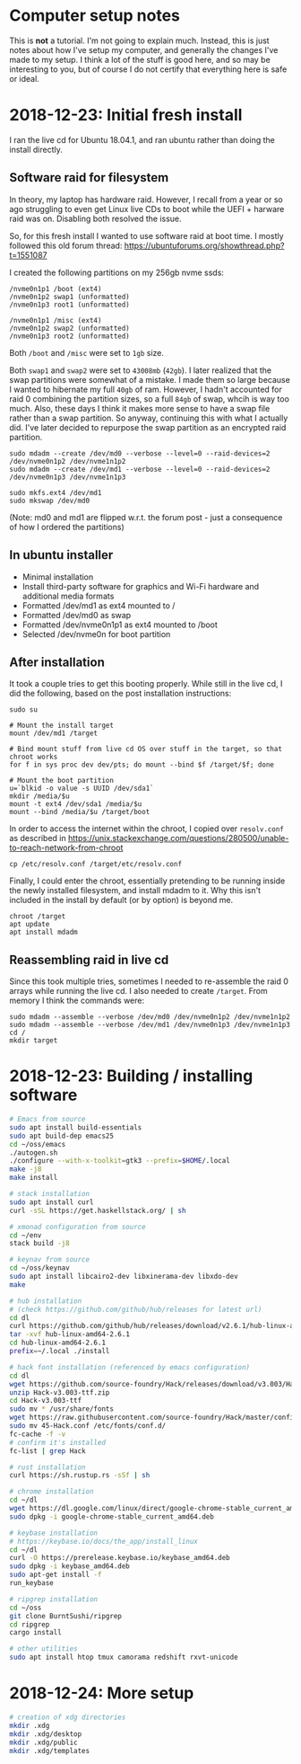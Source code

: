 # Computer setup notes

This is **not** a tutorial. I'm not going to explain much. Instead, this is just
notes about how I've setup my computer, and generally the changes I've made to
my setup. I think a lot of the stuff is good here, and so may be interesting to
you, but of course I do not certify that everything here is safe or ideal.

# 2018-12-23: Initial fresh install

I ran the live cd for Ubuntu 18.04.1, and ran ubuntu rather than doing the install directly.

## Software raid for filesystem

In theory, my laptop has hardware raid.  However, I recall from a year or so ago struggling to even get Linux live CDs to boot while the UEFI + harware raid was on. Disabling both resolved the issue.

So, for this fresh install I wanted to use software raid at boot time.  I mostly followed this old forum thread: https://ubuntuforums.org/showthread.php?t=1551087

I created the following partitions on my 256gb nvme ssds:

```
/nvme0n1p1 /boot (ext4)
/nvme0n1p2 swap1 (unformatted)
/nvme0n1p3 root1 (unformatted)

/nvme0n1p1 /misc (ext4)
/nvme0n1p2 swap2 (unformatted)
/nvme0n1p3 root2 (unformatted)
```

Both `/boot` and `/misc` were set to `1gb` size.

Both `swap1` and `swap2` were set to `43008mb` (`42gb`).  I later realized that the swap partitions were somewhat of a mistake.  I made them so large because I wanted to hibernate my full `40gb` of ram.  However, I hadn't accounted for raid 0 combining the partition sizes, so a full `84gb` of swap, whcih is way too much.  Also, these days I think it makes more sense to have a swap file rather than a swap partition.  So anyway, continuing this with what I actually did.  I've later decided to repurpose the swap partition as an encrypted raid partition.

```
sudo mdadm --create /dev/md0 --verbose --level=0 --raid-devices=2 /dev/nvme0n1p2 /dev/nvme1n1p2
sudo mdadm --create /dev/md1 --verbose --level=0 --raid-devices=2 /dev/nvme0n1p3 /dev/nvme1n1p3

sudo mkfs.ext4 /dev/md1
sudo mkswap /dev/md0
```

(Note: md0 and md1 are flipped w.r.t. the forum post - just a consequence of how I ordered the partitions)

## In ubuntu installer

* Minimal installation
* Install third-party software for graphics and Wi-Fi hardware and additional media formats
* Formatted /dev/md1 as ext4 mounted to /
* Formatted /dev/md0 as swap
* Formatted /dev/nvme0n1p1 as ext4 mounted to /boot
* Selected /dev/nvme0n for boot partition

## After installation

It took a couple tries to get this booting properly.  While still in the live cd, I did the following, based on the post installation instructions:

```
sudo su

# Mount the install target
mount /dev/md1 /target

# Bind mount stuff from live cd OS over stuff in the target, so that chroot works
for f in sys proc dev dev/pts; do mount --bind $f /target/$f; done

# Mount the boot partition
u=`blkid -o value -s UUID /dev/sda1`
mkdir /media/$u
mount -t ext4 /dev/sda1 /media/$u
mount --bind /media/$u /target/boot
```

In order to access the internet within the chroot, I copied over `resolv.conf` as described in https://unix.stackexchange.com/questions/280500/unable-to-reach-network-from-chroot

```
cp /etc/resolv.conf /target/etc/resolv.conf
```

Finally, I could enter the chroot, essentially pretending to be running inside the newly installed filesystem, and install mdadm to it.  Why this isn't included in the install by default (or by option) is beyond me.

```
chroot /target
apt update
apt install mdadm
```

## Reassembling raid in live cd

Since this took multiple tries, sometimes I needed to re-assemble the raid 0 arrays while running the live cd. I also needed to create `/target`.  From memory I think the commands were:

```
sudo mdadm --assemble --verbose /dev/md0 /dev/nvme0n1p2 /dev/nvme1n1p2
sudo mdadm --assemble --verbose /dev/md1 /dev/nvme0n1p3 /dev/nvme1n1p3
cd /
mkdir target
```

# 2018-12-23: Building / installing software

```sh
# Emacs from source
sudo apt install build-essentials
sudo apt build-dep emacs25
cd ~/oss/emacs
./autogen.sh
./configure --with-x-toolkit=gtk3 --prefix=$HOME/.local
make -j8
make install

# stack installation
sudo apt install curl
curl -sSL https://get.haskellstack.org/ | sh

# xmonad configuration from source
cd ~/env
stack build -j8

# keynav from source
cd ~/oss/keynav
sudo apt install libcairo2-dev libxinerama-dev libxdo-dev
make

# hub installation
# (check https://github.com/github/hub/releases for latest url)
cd dl
curl https://github.com/github/hub/releases/download/v2.6.1/hub-linux-amd64-2.6.1.tgz
tar -xvf hub-linux-amd64-2.6.1
cd hub-linux-amd64-2.6.1
prefix=~/.local ./install

# hack font installation (referenced by emacs configuration)
cd dl
wget https://github.com/source-foundry/Hack/releases/download/v3.003/Hack-v3.003-ttf.zip
unzip Hack-v3.003-ttf.zip
cd Hack-v3.003-ttf
sudo mv * /usr/share/fonts
wget https://raw.githubusercontent.com/source-foundry/Hack/master/config/fontconfig/45-Hack.conf
sudo mv 45-Hack.conf /etc/fonts/conf.d/
fc-cache -f -v
# confirm it's installed
fc-list | grep Hack

# rust installation
curl https://sh.rustup.rs -sSf | sh

# chrome installation
cd ~/dl
wget https://dl.google.com/linux/direct/google-chrome-stable_current_amd64.deb
sudo dpkg -i google-chrome-stable_current_amd64.deb

# keybase installation
# https://keybase.io/docs/the_app/install_linux
cd ~/dl
curl -O https://prerelease.keybase.io/keybase_amd64.deb
sudo dpkg -i keybase_amd64.deb
sudo apt-get install -f
run_keybase

# ripgrep installation
cd ~/oss
git clone BurntSushi/ripgrep
cd ripgrep
cargo install

# other utilities
sudo apt install htop tmux camorama redshift rxvt-unicode
```

# 2018-12-24: More setup

```sh
# creation of xdg directories
mkdir .xdg
mkdir .xdg/desktop
mkdir .xdg/public
mkdir .xdg/templates
```
